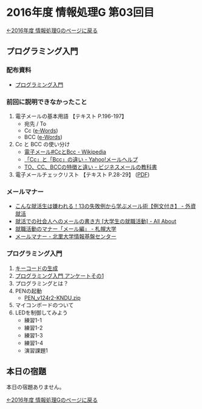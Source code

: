 #  2016年度 情報処理G 第03回目

[←2016年度 情報処理Gのページに戻る](#!lecture/2016infoG.md)

## プログラミング入門

### 配布資料

- [プログラミング入門](programming.pdf)

### 前回に説明できなかったこと

1. 電子メールの基本用語 【テキスト P.196-197】
	- 宛先 / To
	- Cc ([e-Words](http://e-words.jp/w/CC-1.html))
	- BCC ([e-Words](http://e-words.jp/w/BCC.html))
2. Cc と BCC の使い分け
	- [電子メール#CcとBcc - Wikipedia](https://ja.wikipedia.org/wiki/電子メール#Cc.E3.81.A8Bcc)
	- [「Cc」と「Bcc」の違い - Yahoo!メールヘルプ](http://www.yahoo-help.jp/app/answers/detail/a_id/80491/p/622)
	- [TO、CC、BCCの特徴と違い - ビジネスメールの教科書](http://business-mail.jp/technique/to-cc-bcc)
3. 電子メールチェックリスト 【テキスト P.28-29】 ([PDF](
http://www.tomo.gr.jp/internet/pdf/sheet_2_1.pdf))

### メールマナー

- [こんな就活生は嫌われる！13の失敗例から学ぶメール術【例文付き】 - 外資就活](http://gaishishukatsu.com/archives/33474)
- [就活での社会人へのメールの書き方 [大学生の就職活動] - All About](http://allabout.co.jp/gm/gc/313647/)
- [就職活動のマナー「メール編」 - 札幌大学](http://www.sapporo-u.ac.jp/employment/manner/manner03.html)
- [メールマナー - 北里大学情報基盤センター](https://www.kitasato-u.ac.jp/knc/mail/manner)

### プログラミング入門

1. [キーコードの生成](https://xdncl.github.io/kndu/keyCode/)
2. [プログラミング入門 アンケートその1](https://goo.gl/forms/ftTQMrcFo7ecYoax2)
3. プログラミングとは？
4. PENの起動
	- [PEN_v124r2-KNDU.zip](http://www.media.osaka-cu.ac.jp/PEN/files/PEN_Archive/PEN_v124r2-KNDU.zip)
5. マイコンボードのついて
6. LEDを制御してみよう
	- 練習1-1
	- 練習1-2
	- 練習1-3
	- 練習1-4
	- 演習課題1

## 本日の宿題

本日の宿題ありません。

[←2016年度 情報処理Gのページに戻る](#!lecture/2016infoG.md)